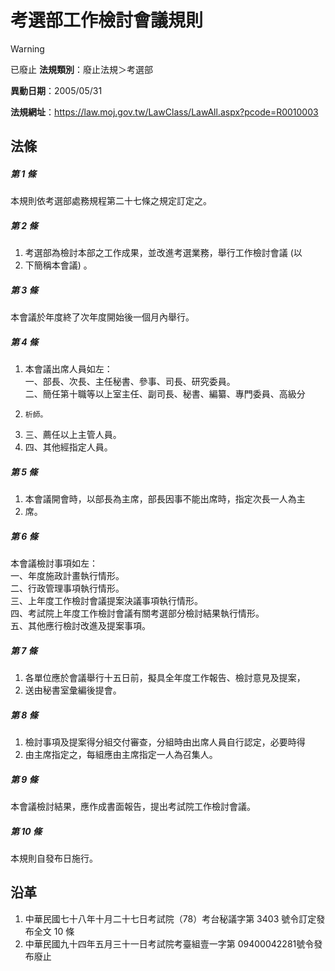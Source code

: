 # 考選部工作檢討會議規則


> [!WARNING]
> 已廢止
**法規類別**：廢止法規＞考選部

**異動日期**：2005/05/31  

**法規網址**：https://law.moj.gov.tw/LawClass/LawAll.aspx?pcode=R0010003



## 法條
##### 第 1 條
本規則依考選部處務規程第二十七條之規定訂定之。

##### 第 2 條
1. 考選部為檢討本部之工作成果，並改進考選業務，舉行工作檢討會議 (以
1. 下簡稱本會議) 。

##### 第 3 條
本會議於年度終了次年度開始後一個月內舉行。

##### 第 4 條
1. 本會議出席人員如左：  
一、部長、次長、主任秘書、參事、司長、研究委員。  
二、簡任第十職等以上室主任、副司長、秘書、編纂、專門委員、高級分
1.     析師。
1. 三、薦任以上主管人員。
1. 四、其他經指定人員。

##### 第 5 條
1. 本會議開會時，以部長為主席，部長因事不能出席時，指定次長一人為主
1. 席。

##### 第 6 條
本會議檢討事項如左：  
一、年度施政計畫執行情形。  
二、行政管理事項執行情形。  
三、上年度工作檢討會議提案決議事項執行情形。  
四、考試院上年度工作檢討會議有關考選部分檢討結果執行情形。  
五、其他應行檢討改進及提案事項。

##### 第 7 條
1. 各單位應於會議舉行十五日前，擬具全年度工作報告、檢討意見及提案，
1. 送由秘書室彙編後提會。

##### 第 8 條
1. 檢討事項及提案得分組交付審查，分組時由出席人員自行認定，必要時得
1. 由主席指定之，每組應由主席指定一人為召集人。

##### 第 9 條
本會議檢討結果，應作成書面報告，提出考試院工作檢討會議。

##### 第 10 條
本規則自發布日施行。

## 沿革
1. 中華民國七十八年十月二十七日考試院（78）考台秘議字第 3403 號令訂定發布全文 10 條
1. 中華民國九十四年五月三十一日考試院考臺組壹一字第 09400042281號令發布廢止
